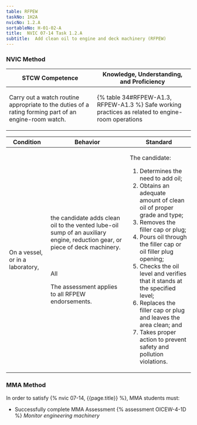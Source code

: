 ```yaml
---
table: RFPEW
taskNo: 1H2A
nvicNo: 1.2.A 
sortableNo: H-01-02-A
title:  NVIC 07-14 Task 1.2.A 
subtitle:  Add clean oil to engine and deck machinery (RFPEW)
---
```






### NVIC Method

<a style="display:none;" onclick="togglevisibility('nvic_methods')" >Show NVIC method.</a>

<div id='nvic_methods' class='show'>

<table>
<thead>
<tr>
<th class='forty'> STCW Competence </th>
<th class='sixty'> Knowledge, Understanding, and Proficiency </th>
</tr>
</thead>

<tbody>
<tr><td markdown='1'>

Carry out a watch routine appropriate to the duties of a rating forming part of an engine-room watch.

</td><td markdown='1'>

{% table 34#RFPEW-A1.3, RFPEW-A1.3 %} Safe working practices as related to engine-room operations

</td></tr>


</tbody>
</table>


<table>
<thead>
<tr><th class='twenty'>  Condition </th><th class='twenty'> Behavior </th><th  class='sixty'>Standard </th></tr>
</thead>
<tbody >



<tr><td markdown='1'>

On a vessel, or in a laboratory,

</td><td markdown='1'>

the candidate adds clean oil to the vented lube-oil sump of an auxiliary engine, reduction gear, or piece of deck machinery.

<br>

<div class="tooltip" markdown='1'>

All

The assessment applies to all RFPEW endorsements.

</div>


</td><td markdown='1'>

The candidate:

1. Determines the need to add oil;
2. Obtains an adequate amount of clean oil of proper grade and type;
3. Removes the filler cap or plug;
4. Pours oil through the filler cap or oil filler plug opening;
5. Checks the oil level and verifies that it stands at the specified level;
6. Replaces the filler cap or plug and leaves the area clean; and
7. Takes proper action to prevent safety and pollution violations.

</td></tr>
</tbody>
</table>
</div>


### MMA Method

In order to satisfy  {% nvic 07-14, {{page.title}}  %}, MMA students must:

* Successfully complete MMA Assessment {% assessment OICEW-4-1D %} *Monitor engineering machinery*